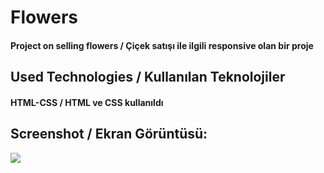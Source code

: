 <h1>Flowers</h1>
<h4> Project on selling flowers / Çiçek satışı ile ilgili responsive olan bir proje </h4>


<h2>Used Technologies / Kullanılan Teknolojiler</h2>
<h4>HTML-CSS / HTML ve CSS kullanıldı</h4>

<h2>Screenshot / Ekran Görüntüsü:</h2>

 ![](flowers.gif)

